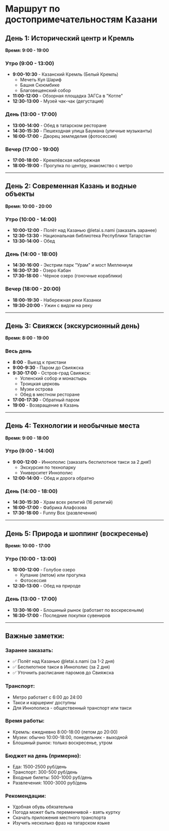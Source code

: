 # Маршрут по достопримечательностям Казани

## День 1: Исторический центр и Кремль
**Время: 9:00 - 19:00**

### Утро (9:00 - 13:00)
- **9:00-10:30** - Казанский Кремль (Белый Кремль)
  - Мечеть Кул Шариф
  - Башня Сююмбике
  - Благовещенский собор
- **11:00-12:00** - Обзорная площадка ЗАГСа в "Котле"
- **12:30-13:00** - Музей чак-чак (дегустация)

### День (13:00 - 17:00)
- **13:00-14:00** - Обед в татарском ресторане
- **14:30-15:30** - Пешеходная улица Баумана (уличные музыканты)
- **16:00-17:00** - Дворец земледелия (фотосессия)

### Вечер (17:00 - 19:00)
- **17:00-18:00** - Кремлёвская набережная
- **18:00-19:00** - Прогулка по центру, знакомство с метро

---

## День 2: Современная Казань и водные объекты
**Время: 10:00 - 20:00**

### Утро (10:00 - 14:00)
- **10:00-12:00** - Полёт над Казанью @letai.s.nami (заказать заранее)
- **12:30-13:30** - Национальная библиотека Республики Татарстан
- **13:30-14:00** - Обед

### День (14:00 - 18:00)
- **14:30-16:00** - Экстрим парк "Урам" и мост Миллениум
- **16:30-17:30** - Озеро Кабан
- **17:30-18:00** - Чёрное озеро (гоночные кораблики)

### Вечер (18:00 - 20:00)
- **18:00-19:30** - Набережная реки Казанки
- **19:30-20:00** - Ужин с видом на реку

---

## День 3: Свияжск (экскурсионный день)
**Время: 8:00 - 19:00**

### Весь день
- **8:00** - Выезд к пристани
- **9:00-9:30** - Паром до Свияжска
- **9:30-17:00** - Остров-град Свияжск:
  - Успенский собор и монастырь
  - Троицкая церковь
  - Музеи острова
  - Обед в местном ресторане
- **17:00-17:30** - Обратный паром
- **19:00** - Возвращение в Казань

---

## День 4: Технологии и необычные места
**Время: 9:00 - 18:00**

### Утро (9:00 - 14:00)
- **9:00-12:00** - Иннополис (заказать беспилотное такси за 2 дня!)
  - Экскурсия по технопарку
  - Университет Иннополис
- **12:00-14:00** - Обед и дорога обратно

### День (14:00 - 18:00)
- **14:30-15:30** - Храм всех религий (16 религий)
- **16:00-17:00** - Фабрика Алафозова
- **17:30-18:00** - Funny Box (развлечения)

---

## День 5: Природа и шоппинг (воскресенье)
**Время: 10:00 - 17:00**

### Утро (10:00 - 13:00)
- **10:00-12:00** - Голубое озеро
  - Купание (летом) или прогулка
  - Фотосессия
- **12:30-13:00** - Обед на природе

### День (13:00 - 17:00)
- **13:30-16:00** - Блошиный рынок (работает по воскресеньям)
- **16:30-17:00** - Последние покупки сувениров

---

## Важные заметки:

### Заранее заказать:
- ✅ Полёт над Казанью @letai.s.nami (за 1-2 дня)
- ✅ Беспилотное такси в Иннополис (за 2 дня)
- ✅ Уточнить расписание паромов до Свияжска

### Транспорт:
- Метро работает с 6:00 до 24:00
- Такси и каршеринг доступны
- Для Иннополиса - общественный транспорт или такси

### Время работы:
- Кремль: ежедневно 8:00-18:00 (летом до 20:00)
- Музеи: обычно 10:00-18:00, понедельник - выходной
- Блошиный рынок: только воскресенье, утром

### Бюджет на день (примерно):
- Еда: 1500-2500 руб/день
- Транспорт: 300-500 руб/день  
- Входные билеты: 500-1000 руб/день
- Развлечения: 1000-3000 руб/день

### Рекомендации:
- Удобная обувь обязательна
- Погода может быть переменчивой - взять куртку
- Скачать приложения местного транспорта
- Изучить несколько фраз на татарском языке
